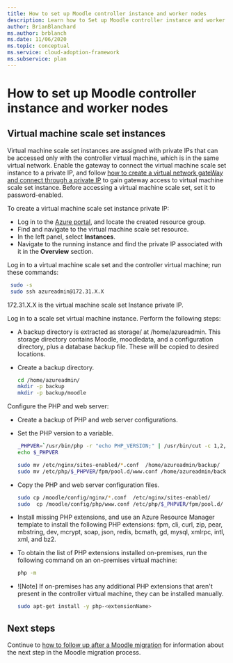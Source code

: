 ```yaml
---
title: How to set up Moodle controller instance and worker nodes
description: Learn how to Set up Moodle controller instance and worker nodes (Azure infrastructure configuration).
author: BrianBlanchard
ms.author: brblanch
ms.date: 11/06/2020
ms.topic: conceptual
ms.service: cloud-adoption-framework
ms.subservice: plan
---
```


# How to set up Moodle controller instance and worker nodes

## Virtual machine scale set instances

Virtual machine scale set instances are assigned with private IPs that can be accessed only with the controller virtual machine, which is in the same virtual network. Enable the gateway to connect the virtual machine scale set instance to a private IP, and follow [how to create a virtual network gateWay and connect through a private IP](/vpn-gateway.md) to gain gateway access to virtual machine scale set instance. Before accessing a virtual machine scale set, set it to password-enabled.

To create a virtual machine scale set instance private IP:

- Log in to the [Azure portal](https://ms.portal.azure.com/#home), and locate the created resource group.
- Find and navigate to the virtual machine scale set resource.
- In the left panel, select **Instances**.
- Navigate to the running instance and find the private IP associated with it in the **Overview** section.

Log in to a virtual machine scale set and the controller virtual machine; run these commands:

```bash
 sudo -s
 sudo ssh azureadmin@172.31.X.X
```

172.31.X.X is the virtual machine scale set Instance private IP.

Log in to a scale set virtual machine instance. Perform the following steps:

- A backup directory is extracted as storage/ at /home/azureadmin. This storage directory contains Moodle, moodledata, and a configuration directory, plus a database backup file. These will be copied to desired locations.

- Create a backup directory.

  ```bash
  cd /home/azureadmin/
  mkdir -p backup
  mkdir -p backup/moodle
  ```
        
Configure the PHP and web server:

- Create a backup of PHP and web server configurations.

- Set the PHP version to a variable.

   ```bash
  _PHPVER=`/usr/bin/php -r "echo PHP_VERSION;" | /usr/bin/cut -c 1,2,3`
  echo $_PHPVER
   ```

  ```bash
  sudo mv /etc/nginx/sites-enabled/*.conf  /home/azureadmin/backup/
  sudo mv /etc/php/$_PHPVER/fpm/pool.d/www.conf /home/azureadmin/backup/www.conf  
  ```

- Copy the PHP and web server configuration files.

  ```bash
  sudo cp /moodle/config/nginx/*.conf  /etc/nginx/sites-enabled/
  sudo  cp /moodle/config/php/www.conf /etc/php/$_PHPVER/fpm/pool.d/
  ```

- Install missing PHP extensions, and use an Azure Resource Manager template to install the following PHP extensions: fpm, cli, curl, zip, pear, mbstring, dev, mcrypt, soap, json, redis, bcmath, gd, mysql, xmlrpc, intl, xml, and bz2.
                    
- To obtain the list of PHP extensions installed on-premises, run the following command on an on-premises virtual machine:

  ```bash
  php -m
  ```

- ![Note] If on-premises has any additional PHP extensions that aren't present in the controller virtual machine, they can be installed manually.

  ```bash
  sudo apt-get install -y php-<extensionName>
  ```

## Next steps

Continue to [how to follow up after a Moodle migration](/migration-post.md) for information about the next step in the Moodle migration process.
